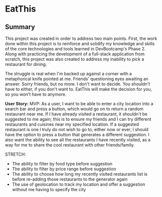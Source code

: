 # EatThis

## Summary
This project was created in order to address two main points. First, the work done within this project is to reinforce and solidify my knowledge and skills of the core technologies and tools learned in DevBootcamp's Phase 2. Along with practicing the development of a full-stack application from scratch, this project was also created to address my inability to pick a restaurant for dining.

The struggle is real when I'm backed up against a corner with a metaphorical knife pointed at me. Friends' questioning eyes awaiting an answer. Sorry friends, but no more. I don't want to decide. You shouldn't have to either, if you don't want to. EatThis will make the decision for you, so you won't have to anymore.

**User Story:**
MVP: As a user, I want to be able to enter a city location into a search bar and press a button, which would go on to return a random restaurant near me. If I have already visited a restaurant, it shouldn't be suggested to me again; this is to ensure my friends and I can try different restaurants and cuisines near my specified location. If a suggested restaurant is one I truly do not wish to go to, either now or ever, I should have the option to press a button that generates a different suggestion. I also want the ability to see all the restaurants I have recently visited, as a way for me to share the cool restaurant with other friends/family.

STRETCH:
- The ability to filter by food type before suggestion
- The ability to filter by price range before suggestion
- The ability to choose how long my recently visited restaurants list is before re-adding those restaurants to the generator again
- The use of geolocation to track my location and offer a suggestion without me having to specify the city
